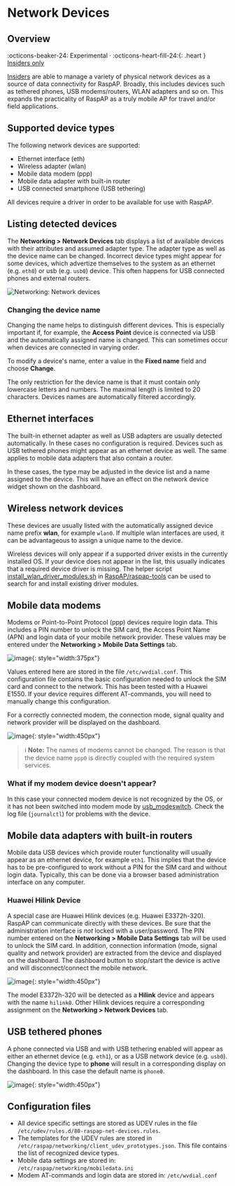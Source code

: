 # Network Devices

## Overview
:octicons-beaker-24: Experimental · :octicons-heart-fill-24:{: .heart } [Insiders only](/insiders/)

[Insiders](/insiders/) are able to manage a variety of physical network devices as a source of data connectivity for RaspAP.
Broadly, this includes devices such as tethered phones, USB modems/routers, WLAN adapters and so on. This expands the practicality of RaspAP as a truly mobile AP for travel and/or field applications. 

## Supported device types
The following network devices are supported:

- Ethernet interface (eth)
- Wireless adapter (wlan)
- Mobile data modem (ppp)
- Mobile data adapter with built-in router
- USB connected smartphone (USB tethering)  

All devices require a driver in order to be available for use with RaspAP. 

## Listing detected devices
The **Networking > Network Devices** tab displays a list of available devices with their attributes and assumed adapter type. The adapter type as well as the device name can be changed.
Incorrect device types might appear for some devices, which advertize themselves to the system as an ethernet (e.g. `eth0`) or usb (e.g. `usb0`) device. This often happens for USB connected phones and external routers.  

![Networking: Network devices](https://user-images.githubusercontent.com/229399/116096642-bf0e4780-a6a9-11eb-9794-6935b0858b9b.png)

### Changing the device name
Changing the name helps to distinguish different devices. This is especially important if, for example, the **Access Point** device is connected via USB and the automatically assigned name is changed.
This can sometimes occur when devices are connected in varying order.

To modify a device's name, enter a value in the **Fixed name** field and choose **Change**.

The only restriction for the device name is that it must contain only lowercase letters and numbers. The maximal length is limited to 20 characters. Devices names are automatically filtered accordingly. 

## Ethernet interfaces
The built-in ethernet adapter as well as USB adapters are usually detected automatically. In these cases no configuration is required.
Devices such as USB tethered phones might appear as an ethernet device as well. The same applies to mobile data adapters that also contain a router.

In these cases, the type may be adjusted in the device list and a name assigned to the device. This will have an effect on the network device widget shown on the dashboard.

## Wireless network devices
These devices are usually listed with the automatically assigned device name prefix **wlan**, for example `wlan0`. If multiple wlan interfaces are used, it can be advantageous to assign a unique
name to the device.
 
Wireless devices will only appear if a supported driver exists in the currently installed OS. If your device does not appear in the list, this usually indicates that a required device driver is missing.
The helper script [install_wlan_driver_modules.sh](https://github.com/RaspAP/raspap-tools/blob/main/install_raspap_ram_wlan.sh) in [RaspAP/raspap-tools](https://github.com/RaspAP/raspap-tools)
can be used to search for and install existing driver modules. 

## Mobile data modems
Modems or Point-to-Point Protocol (ppp) devices require login data. This includes a PIN number to unlock the SIM card, the Access Point Name (APN) and login data of your mobile network provider. 
These values may be entered under the **Networking > Mobile Data Settings** tab. 

![image](https://user-images.githubusercontent.com/229399/116100321-182baa80-a6ad-11eb-9fd5-4a3bc22b9388.png){: style="width:375px"}

Values entered here are stored in the file `/etc/wvdial.conf`. This configuration file contains the basic configuration needed to unlock the SIM card and connect
to the network. This has been tested with a Huawei E1550. If your device requires different AT-commands, you will need to manually change this configuration. 

For a correctly connected modem, the connection mode, signal quality and network provider will be displayed on the dashboard.

![image](https://user-images.githubusercontent.com/33725910/115954368-ec63c580-a4f0-11eb-8f4b-3a8830ee1d35.png){: style="width:450px"}

> :information_source: **Note:** The names of modems cannot be changed. The reason is that the device name `ppp0` is directly coupled with the required system services.

### What if my modem device doesn't appear?
In this case your connected modem device is not recognized by the OS, or it has not been switched into modem mode by [usb_modeswitch](https://www.draisberghof.de/usb_modeswitch/).
Check the log file (`journalctl`) for problems with the device. 

## Mobile data adapters with built-in routers
Mobile data USB devices which provide router functionality will usually appear as an ethernet device, for example `eth1`. This implies that the device has to be pre-configured
to work without a PIN for the SIM card and without login data. Typically, this can be done via a browser based administration interface on any computer.

### Huawei Hilink Device
A special case are Huawei Hilink devices (e.g. Huawei E3372h-320). RaspAP can communicate directly with these devices. Be sure that the administration interface is _not_ locked with a user/password.
The PIN number entered on the **Networking > Mobile Data Settings** tab will be used to unlock the SIM card. In addition, connection information (mode, signal quality and network provider) are
extracted from the device and displayed on the dashboard. The dashboard button to stop/start the device is active and will disconnect/connect the mobile network.

![image](https://user-images.githubusercontent.com/33725910/115952612-3a73cb80-a4e7-11eb-8998-cbb66fb108c4.png){: style="width:450px"}

The model E3372h-320 will be detected as a **Hilink** device and appears with the name `hilink0`. Other Hilink devices require a corresponding assignment on the **Networking > Network Devices** tab.

## USB tethered phones
A phone connected via USB and with USB tethering enabled will appear as either an ethernet device (e.g. `eth1`), or as a USB network device (e.g. `usb0`).
Changing the device type to **phone** will result in a corresponding display on the dashboard. In this case the default name is `phone0`.

![image](https://user-images.githubusercontent.com/33725910/115953764-96415300-a4ed-11eb-9d5c-de4f27550874.png){: style="width:450px"}

## Configuration files
- All device specific settings are stored as UDEV rules in the file `/etc/udev/rules.d/80-raspap-net-devices.rules`.
- The templates for the UDEV rules are stored in `/etc/raspap/networking/client_udev_prototypes.json`. This file contains the list of recognized device types.
- Mobile data settings are stored in: `/etc/raspap/networking/mobiledata.ini`
- Modem AT-commands and login data are stored in: `/etc/wvdial.conf`

